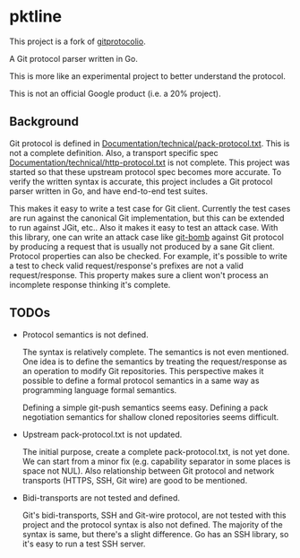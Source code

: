 # pktline

This project is a fork of [gitprotocolio](github.com/google/gitprotocolio).

A Git protocol parser written in Go.

This is more like an experimental project to better understand the protocol.

This is not an official Google product (i.e. a 20% project).

## Background

Git protocol is defined in
[Documentation/technical/pack-protocol.txt](https://git.kernel.org/pub/scm/git/git.git/tree/Documentation/technical/pack-protocol.txt).
This is not a complete definition. Also, a transport specific spec
[Documentation/technical/http-protocol.txt](https://git.kernel.org/pub/scm/git/git.git/tree/Documentation/technical/http-protocol.txt)
is not complete. This project was started so that these upstream protocol spec
becomes more accurate. To verify the written syntax is accurate, this project
includes a Git protocol parser written in Go, and have end-to-end test suites.

This makes it easy to write a test case for Git client. Currently the test cases
are run against the canonical Git implementation, but this can be extended to
run against JGit, etc.. Also it makes it easy to test an attack case. With this
library, one can write an attack case like
[git-bomb](https://github.com/Katee/git-bomb) against Git protocol by producing
a request that is usually not produced by a sane Git client. Protocol properties
can also be checked. For example, it's possible to write a test to check valid
request/response's prefixes are not a valid request/response. This property
makes sure a client won't process an incomplete response thinking it's complete.

## TODOs

*    Protocol semantics is not defined.

     The syntax is relatively complete. The semantics is not even mentioned. One
     idea is to define the semantics by treating the request/response as an
     operation to modify Git repositories. This perspective makes it possible to
     define a formal protocol semantics in a same way as programming language
     formal semantics.

     Defining a simple git-push semantics seems easy. Defining a pack
     negotiation semantics for shallow cloned repositories seems difficult.

*    Upstream pack-protocol.txt is not updated.

     The initial purpose, create a complete pack-protocol.txt, is not yet done.
     We can start from a minor fix (e.g. capability separator in some places is
     space not NUL). Also relationship between Git protocol and network
     transports (HTTPS, SSH, Git wire) are good to be mentioned.

*    Bidi-transports are not tested and defined.

     Git's bidi-transports, SSH and Git-wire protocol, are not tested with this
     project and the protocol syntax is also not defined. The majority of the
     syntax is same, but there's a slight difference. Go has an SSH library, so
     it's easy to run a test SSH server.
